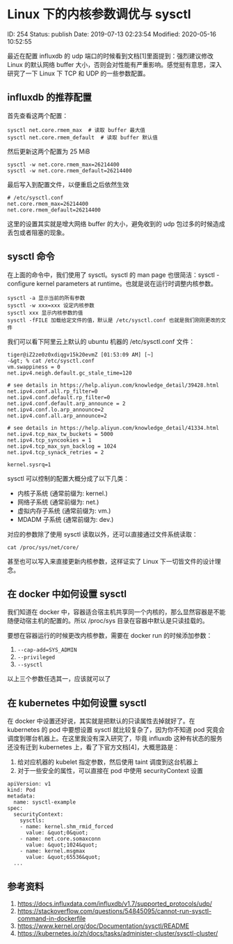 # Linux 下的内核参数调优与 sysctl


ID: 254
Status: publish
Date: 2019-07-13 02:23:54
Modified: 2020-05-16 10:52:55


最近在配置 influxdb 的 udp 端口的时候看到文档[1]里面提到：强烈建议修改 Linux 的默认网络 buffer 大小，否则会对性能有严重影响。感觉挺有意思，深入研究了一下 Linux 下 TCP 和 UDP 的一些参数配置。

## influxdb 的推荐配置

首先查看这两个配置：

```
sysctl net.core.rmem_max  # 读取 buffer 最大值
sysctl net.core.rmem_default  # 读取 buffer 默认值
```

然后更新这两个配置为 25 MiB

```
sysctl -w net.core.rmem_max=26214400
sysctl -w net.core.rmem_default=26214400
```

最后写入到配置文件，以便重启之后依然生效

```
# /etc/sysctl.conf
net.core.rmem_max=26214400
net.core.rmem_default=26214400
```

这里的设置其实就是增大网络 buffer 的大小，避免收到的 udp 包过多的时候造成丢包或者阻塞的现象。

## sysctl 命令

在上面的命令中，我们使用了 sysctl。sysctl 的 man page 也很简洁：sysctl - configure kernel parameters at runtime。也就是说在运行时调整内核参数。

```
sysctl -a 显示当前的所有参数
sysctl -w xxx=xxx 设定内核参数
sysctl xxx 显示内核参数的值
sysctl -fFILE 加载给定文件的值，默认是 /etc/sysctl.conf 也就是我们刚刚更改的文件
```

我们可以看下阿里云上默认的 ubuntu 机器的 /etc/sysctl.conf 文件：

```
tiger@iZ2ze0z0xdiqgv15k20evmZ [01:53:09 AM] [~]
-&gt; % cat /etc/sysctl.conf
vm.swappiness = 0
net.ipv4.neigh.default.gc_stale_time=120

# see details in https://help.aliyun.com/knowledge_detail/39428.html
net.ipv4.conf.all.rp_filter=0
net.ipv4.conf.default.rp_filter=0
net.ipv4.conf.default.arp_announce = 2
net.ipv4.conf.lo.arp_announce=2
net.ipv4.conf.all.arp_announce=2

# see details in https://help.aliyun.com/knowledge_detail/41334.html
net.ipv4.tcp_max_tw_buckets = 5000
net.ipv4.tcp_syncookies = 1
net.ipv4.tcp_max_syn_backlog = 1024
net.ipv4.tcp_synack_retries = 2

kernel.sysrq=1
```

sysctl 可以控制的配置大概分成了以下几类：

- 内核子系统 (通常前缀为: kernel.)
- 网络子系统 (通常前缀为: net.)
- 虚拟内存子系统 (通常前缀为: vm.)
- MDADM 子系统 (通常前缀为: dev.)

对应的参数除了使用 sysctl 读取以外，还可以直接通过文件系统读取：

```
cat /proc/sys/net/core/
```

甚至也可以写入来直接更新内核参数，这样证实了 Linux 下一切皆文件的设计理念。


## 在 docker 中如何设置 sysctl

我们知道在 docker 中，容器适合宿主机共享同一个内核的，那么显然容器是不能随便动宿主机的配置的。所以 /proc/sys 目录在容器中默认是只读挂载的。

要想在容器运行的时候更改内核参数，需要在 docker run 的时候添加参数：

1. `--cap-add=SYS_ADMIN`
2. `--privileged`
3. `--sysctl`

以上三个参数任选其一，应该就可以了

## 在 kubernetes 中如何设置 sysctl

在 docker 中设置还好说，其实就是把默认的只读属性去掉就好了。在 kubernetes 的 pod 中要想设置 sysctl 就比较复杂了，因为你不知道 pod 究竟会调度到哪台机器上。在这里我没有深入研究了，毕竟 influxdb 这种有状态的服务还没有迁到 kubernetes 上，看了下官方文档[4]，大概思路是：

1. 给对应机器的 kubelet 指定参数，然后使用 taint 调度到这台机器上
2. 对于一些安全的属性，可以直接在 pod 中使用 securityContext 设置

```
apiVersion: v1
kind: Pod
metadata:
  name: sysctl-example
spec:
  securityContext:
    sysctls:
    - name: kernel.shm_rmid_forced
      value: &quot;0&quot;
    - name: net.core.somaxconn
      value: &quot;1024&quot;
    - name: kernel.msgmax
      value: &quot;65536&quot;
  ...
```


## 参考资料

1. https://docs.influxdata.com/influxdb/v1.7/supported_protocols/udp/
2. https://stackoverflow.com/questions/54845095/cannot-run-sysctl-command-in-dockerfile
3. https://www.kernel.org/doc/Documentation/sysctl/README
4. https://kubernetes.io/zh/docs/tasks/administer-cluster/sysctl-cluster/